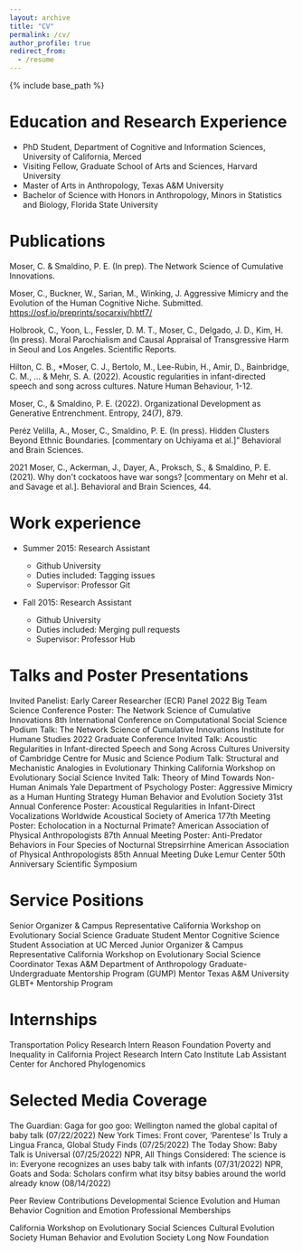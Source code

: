 ```yaml
---
layout: archive
title: "CV"
permalink: /cv/
author_profile: true
redirect_from:
  - /resume
---
```


{% include base_path %}

Education and Research Experience
======
* PhD Student, Department of Cognitive and Information Sciences, University of California, Merced
* Visiting Fellow, Graduate School of Arts and Sciences, Harvard University
* Master of Arts in Anthropology, Texas A&M University
* Bachelor of Science with Honors in Anthropology, Minors in Statistics and Biology, Florida State University


Publications
======
Moser, C. & Smaldino, P. E. (In prep). The Network Science of Cumulative Innovations.

Moser, C., Buckner, W., Sarian, M., Winking, J. Aggressive Mimicry and the Evolution of the Human Cognitive Niche. Submitted. https://osf.io/preprints/socarxiv/hbtf7/

Holbrook, C., Yoon, L., Fessler, D. M. T., Moser, C., Delgado, J. D., Kim, H. (In press). Moral Parochialism and Causal Appraisal of Transgressive Harm in Seoul and Los Angeles. Scientific Reports.

Hilton, C. B., *Moser, C. J., Bertolo, M., Lee-Rubin, H., Amir, D., Bainbridge, C. M., ... & Mehr, S. A. (2022). Acoustic regularities in infant-directed speech and song across cultures. Nature Human Behaviour, 1-12.

Moser, C., & Smaldino, P. E. (2022). Organizational Development as Generative Entrenchment. Entropy, 24(7), 879.

Peréz Velilla, A., Moser, C., Smaldino, P. E. (In press). Hidden Clusters Beyond Ethnic Boundaries. [commentary on Uchiyama et al.]” Behavioral and Brain Sciences.

2021	Moser, C., Ackerman, J., Dayer, A., Proksch, S., & Smaldino, P. E. (2021). Why don't cockatoos have war songs? [commentary on Mehr et al. and Savage et al.]. Behavioral and Brain Sciences, 44.


Work experience
======
* Summer 2015: Research Assistant
  * Github University
  * Duties included: Tagging issues
  * Supervisor: Professor Git

* Fall 2015: Research Assistant
  * Github University
  * Duties included: Merging pull requests
  * Supervisor: Professor Hub
  
Talks and Poster Presentations
======
Invited Panelist: Early Career Researcher (ECR) Panel
  2022 Big Team Science Conference
Poster: The Network Science of Cumulative Innovations
  8th International Conference on Computational Social Science
Podium Talk: The Network Science of Cumulative Innovations
  Institute for Humane Studies 2022 Graduate Conference
Invited Talk: Acoustic Regularities in Infant-directed Speech and Song     Across Cultures 
  University of Cambridge Centre for Music and Science
Podium Talk: Structural and Mechanistic Analogies in Evolutionary Thinking 
  California Workshop on Evolutionary Social Science
Invited Talk: Theory of Mind Towards Non-Human Animals 
  Yale Department of Psychology
Poster: Aggressive Mimicry as a Human Hunting Strategy
	Human Behavior and Evolution Society 31st Annual Conference
Poster: Acoustical Regularities in Infant-Direct Vocalizations Worldwide 
	Acoustical Society of America 177th Meeting
Poster: Echolocation in a Nocturnal Primate?
  American Association of Physical Anthropologists 87th Annual Meeting
Poster: Anti-Predator Behaviors in Four Species of Nocturnal Strepsirrhine
	American Association of Physical Anthropologists 85th Annual Meeting
	Duke Lemur Center 50th Anniversary Scientific Symposium


Service Positions
======
Senior Organizer & Campus Representative 
  California Workshop on Evolutionary Social Science
Graduate Student Mentor
  Cognitive Science Student Association at UC Merced
Junior Organizer & Campus Representative
  California Workshop on Evolutionary Social Science
Coordinator
  Texas A&M Department of Anthropology Graduate-Undergraduate Mentorship Program (GUMP)
Mentor
  Texas A&M University GLBT+ Mentorship Program

Internships
======
Transportation Policy Research Intern
  Reason Foundation
Poverty and Inequality in California Project Research Intern
  Cato Institute
Lab Assistant
	Center for Anchored Phylogenomics

  
Selected Media Coverage
======
The Guardian: Gaga for goo goo: Wellington named the global capital of baby talk (07/22/2022)
New York Times: Front cover, ‘Parentese’ Is Truly a Lingua Franca, Global Study Finds (07/25/2022)
The Today Show: Baby Talk is Universal (07/25/2022)
NPR, All Things Considered: The science is in: Everyone recognizes an uses baby talk with infants (07/31/2022)
NPR, Goats and Soda: Scholars confirm what itsy bitsy babies around the world already know (08/14/2022)
  
Peer Review Contributions
Developmental Science
Evolution and Human Behavior
Cognition and Emotion
Professional Memberships

California Workshop on Evolutionary Social Sciences
Cultural Evolution Society
Human Behavior and Evolution Society
Long Now Foundation

